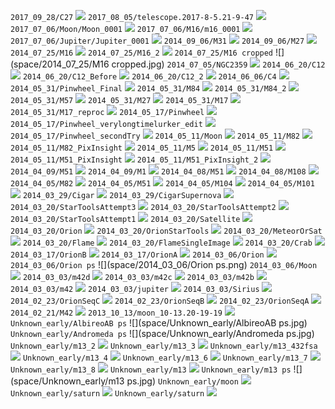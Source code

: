 <!-- %s/^!\[\](space\/\(.*\)\.\(png\|jpg\))$/`\1` \0/ -->

`2017_09_28/C27` ![](space/2017_09_28/C27.jpg)
`2017_08_05/telescope.2017-8-5.21-9-47` ![](space/2017_08_05/telescope.2017-8-5.21-9-47.png)
`2017_07_06/Moon/Moon_0001` ![](space/2017_07_06/Moon/Moon_0001.png)
`2017_07_06/M16/m16_0001` ![](space/2017_07_06/M16/m16_0001.png)
`2017_07_06/Jupiter/Jupiter_0001` ![](space/2017_07_06/Jupiter/Jupiter_0001.png)
`2014_09_06/M31` ![](space/2014_09_06/M31.png)
`2014_09_06/M27` ![](space/2014_09_06/M27.png)
`2014_07_25/M16` ![](space/2014_07_25/M16.jpg)
`2014_07_25/M16_2` ![](space/2014_07_25/M16_2.jpg)
`2014_07_25/M16 cropped` ![](space/2014_07_25/M16 cropped.jpg)
`2014_07_05/NGC2359` ![](space/2014_07_05/NGC2359.png)
`2014_06_20/C12` ![](space/2014_06_20/C12.png)
`2014_06_20/C12_Before` ![](space/2014_06_20/C12_Before.png)
`2014_06_20/C12_2` ![](space/2014_06_20/C12_2.png)
`2014_06_06/C4` ![](space/2014_06_06/C4.png)
`2014_05_31/Pinwheel_Final` ![](space/2014_05_31/Pinwheel_Final.png)
`2014_05_31/M84` ![](space/2014_05_31/M84.png)
`2014_05_31/M84_2` ![](space/2014_05_31/M84_2.jpg)
`2014_05_31/M57` ![](space/2014_05_31/M57.png)
`2014_05_31/M27` ![](space/2014_05_31/M27.png)
`2014_05_31/M17` ![](space/2014_05_31/M17.png)
`2014_05_31/M17_reproc` ![](space/2014_05_31/M17_reproc.png)
`2014_05_17/Pinwheel` ![](space/2014_05_17/Pinwheel.png)
`2014_05_17/Pinwheel_verylongtimelurker_edit` ![](space/2014_05_17/Pinwheel_verylongtimelurker_edit.png)
`2014_05_17/Pinwheel_secondTry` ![](space/2014_05_17/Pinwheel_secondTry.png)
`2014_05_11/Moon` ![](space/2014_05_11/Moon.png)
`2014_05_11/M82` ![](space/2014_05_11/M82.png)
`2014_05_11/M82_PixInsight` ![](space/2014_05_11/M82_PixInsight.png)
`2014_05_11/M5` ![](space/2014_05_11/M5.png)
`2014_05_11/M51` ![](space/2014_05_11/M51.png)
`2014_05_11/M51_PixInsight` ![](space/2014_05_11/M51_PixInsight.png)
`2014_05_11/M51_PixInsight_2` ![](space/2014_05_11/M51_PixInsight_2.png)
`2014_04_09/M51` ![](space/2014_04_09/M51.png)
`2014_04_09/M1` ![](space/2014_04_09/M1.png)
`2014_04_08/M51` ![](space/2014_04_08/M51.png)
`2014_04_08/M108` ![](space/2014_04_08/M108.png)
`2014_04_05/M82` ![](space/2014_04_05/M82.png)
`2014_04_05/M51` ![](space/2014_04_05/M51.png)
`2014_04_05/M104` ![](space/2014_04_05/M104.png)
`2014_04_05/M101` ![](space/2014_04_05/M101.png)
`2014_03_29/Cigar` ![](space/2014_03_29/Cigar.png)
`2014_03_29/CigarSupernova` ![](space/2014_03_29/CigarSupernova.png)
`2014_03_20/StarToolsAttempt3` ![](space/2014_03_20/StarToolsAttempt3.png)
`2014_03_20/StarToolsAttempt2` ![](space/2014_03_20/StarToolsAttempt2.png)
`2014_03_20/StarToolsAttempt1` ![](space/2014_03_20/StarToolsAttempt1.png)
`2014_03_20/Satellite` ![](space/2014_03_20/Satellite.png)
`2014_03_20/Orion` ![](space/2014_03_20/Orion.png)
`2014_03_20/OrionStarTools` ![](space/2014_03_20/OrionStarTools.png)
`2014_03_20/MeteorOrSat` ![](space/2014_03_20/MeteorOrSat.png)
`2014_03_20/Flame` ![](space/2014_03_20/Flame.png)
`2014_03_20/FlameSingleImage` ![](space/2014_03_20/FlameSingleImage.png)
`2014_03_20/Crab` ![](space/2014_03_20/Crab.png)
`2014_03_17/OrionB` ![](space/2014_03_17/OrionB.png)
`2014_03_17/OrionA` ![](space/2014_03_17/OrionA.png)
`2014_03_06/Orion` ![](space/2014_03_06/Orion.png)
`2014_03_06/Orion ps` ![](space/2014_03_06/Orion ps.png)
`2014_03_06/Moon` ![](space/2014_03_06/Moon.png)
`2014_03_03/m42d` ![](space/2014_03_03/m42d.png)
`2014_03_03/m42c` ![](space/2014_03_03/m42c.png)
`2014_03_03/m42b` ![](space/2014_03_03/m42b.png)
`2014_03_03/m42` ![](space/2014_03_03/m42.png)
`2014_03_03/jupiter` ![](space/2014_03_03/jupiter.png)
`2014_03_03/Sirius` ![](space/2014_03_03/Sirius.png)
`2014_02_23/OrionSeqC` ![](space/2014_02_23/OrionSeqC.png)
`2014_02_23/OrionSeqB` ![](space/2014_02_23/OrionSeqB.png)
`2014_02_23/OrionSeqA` ![](space/2014_02_23/OrionSeqA.png)
`2014_02_21/M42` ![](space/2014_02_21/M42.jpg)
`2013_10_13/moon_10-13.20-19-19` ![](space/2013_10_13/moon_10-13.20-19-19.jpg)
`Unknown_early/AlbireoAB ps` ![](space/Unknown_early/AlbireoAB ps.jpg)
`Unknown_early/Andromeda ps` ![](space/Unknown_early/Andromeda ps.jpg)
`Unknown_early/m13_2` ![](space/Unknown_early/m13_2.png)
`Unknown_early/m13_3` ![](space/Unknown_early/m13_3.png)
`Unknown_early/m13_432fsa` ![](space/Unknown_early/m13_432fsa.png)
`Unknown_early/m13_4` ![](space/Unknown_early/m13_4.png)
`Unknown_early/m13_6` ![](space/Unknown_early/m13_6.png)
`Unknown_early/m13_7` ![](space/Unknown_early/m13_7.png)
`Unknown_early/m13_8` ![](space/Unknown_early/m13_8.png)
`Unknown_early/m13` ![](space/Unknown_early/m13.png)
`Unknown_early/m13 ps` ![](space/Unknown_early/m13 ps.jpg)
`Unknown_early/moon` ![](space/Unknown_early/moon.png)
`Unknown_early/saturn` ![](space/Unknown_early/saturn.jpg)
`Unknown_early/saturn` ![](space/Unknown_early/saturn.png)
